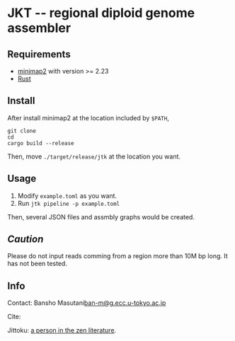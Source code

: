 # JKT -- regional diploid genome assembler

## Requirements 

- [minimap2](https://github.com/lh3/minimap2) with version >= 2.23
- [Rust](https://www.rust-lang.org/)

## Install 

After install minimap2 at the location included by `$PATH`, 

```
git clone 
cd 
cargo build --release 
```

Then, move `./target/release/jtk` at the location you want.


## Usage

1. Modify `example.toml` as you want.
2. Run `jtk pipeline -p example.toml`

Then, several JSON files and assmbly graphs would be created.

## *Caution*

Please do not input reads comming from a region more than 10M bp long. It has not been tested.

## Info 

Contact: Bansho Masutani<ban-m@g.ecc.u-tokyo.ac.jp>

Cite: 

Jittoku: [a person in the zen literature](https://en.wikipedia.org/wiki/Hanshan_and_Shide).
